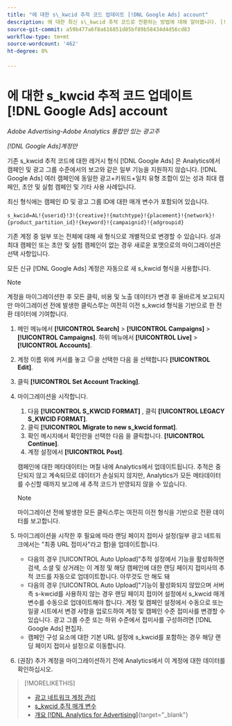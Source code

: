 ```yaml
---
title: "에 대한 s\_kwcid 추적 코드 업데이트 [!DNL Google Ads] account"
description: 에 대한 최신 s\_kwcid 추적 코드로 전환하는 방법에 대해 알아봅니다. [!DNL Google Ads] 계정입니다.
source-git-commit: a59b477a6f8a616851d85bf89b58434d4d56cd83
workflow-type: tm+mt
source-wordcount: '462'
ht-degree: 0%

---
```


# 에 대한 s\_kwcid 추적 코드 업데이트 [!DNL Google Ads] account

*Adobe Advertising-Adobe Analytics 통합만 있는 광고주*

*[!DNL Google Ads]계정만*

기존 s\_kwcid 추적 코드에 대한 레거시 형식 [!DNL Google Ads] 은 Analytics에서 캠페인 및 광고 그룹 수준에서의 보고와 같은 일부 기능을 지원하지 않습니다. [!DNL Google Ads] 여러 캠페인에 동일한 광고+키워드+일치 유형 조합이 있는 성과 최대 캠페인, 초안 및 실험 캠페인 및 기타 사용 사례입니다.

최신 형식에는 캠페인 ID 및 광고 그룹 ID에 대한 매개 변수가 포함되어 있습니다.

```
s_kwcid=AL!{userid}!3!{creative}!{matchtype}!{placement}!{network}!{product_partition_id}!{keyword}!{campaignid}!{adgroupid}
```

기존 계정 중 일부 또는 전체에 대해 새 형식으로 개별적으로 변경할 수 있습니다. 성과 최대 캠페인 또는 초안 및 실험 캠페인이 없는 경우 새로운 포맷으로의 마이그레이션은 선택 사항입니다.

모든 신규 [!DNL Google Ads] 계정은 자동으로 새 s\_kwcid 형식을 사용합니다.

>[!NOTE]
>
>계정을 마이그레이션한 후 모든 클릭, 비용 및 노출 데이터가 변경 후 올바르게 보고되지만 마이그레이션 전에 발생한 클릭스루는 여전히 이전 s\_kwcid 형식을 기반으로 한 전환 데이터에 기여합니다.

1. 메인 메뉴에서 **[!UICONTROL Search]** \> **[!UICONTROL Campaigns]** \> **[!UICONTROL Campaigns]**. 하위 메뉴에서 **[!UICONTROL Live]** \> **[!UICONTROL Accounts]**.
1. 계정 이름 위에 커서를 놓고 ![화살표 드롭다운 아이콘](/help/search-social-commerce/assets/arrow-dropdown-menu.png)을 선택한 다음 을 선택합니다 **[!UICONTROL Edit]**.
1. 클릭 **[!UICONTROL Set Account Tracking]**.
1. 마이그레이션을 시작합니다.

   1. 다음 **[!UICONTROL S_KWCID FORMAT]** , 클릭 **[!UICONTROL LEGACY S_KWCID FORMAT]**.
   1. 클릭 **[!UICONTROL Migrate to new s_kwcid format]**.
   1. 확인 메시지에서 확인란을 선택한 다음 을 클릭합니다. **[!UICONTROL Continue]**.
   1. 계정 설정에서 **[!UICONTROL Post]**.

   캠페인에 대한 메타데이터는 며칠 내에 Analytics에서 업데이트됩니다. 추적은 중단되지 않고 계속되므로 데이터가 손실되지 않지만, Analytics가 모든 메타데이터를 수신할 때까지 보고에 새 추적 코드가 반영되지 않을 수 있습니다.

   >[!NOTE]
   >
   >마이그레이션 전에 발생한 모든 클릭스루는 여전히 이전 형식을 기반으로 전환 데이터를 보고합니다.

1. 마이그레이션을 시작한 후 필요에 따라 랜딩 페이지 접미사 설정(일부 광고 네트워크에서는 &quot;최종 URL 접미사&quot;라고 함)을 업데이트합니다.

   * 다음의 경우 [!UICONTROL Auto Upload]&quot;추적 설정에서 기능을 활성화하면 검색, 소셜 및 상거래는 이 계정 및 해당 캠페인에 대한 랜딩 페이지 접미사의 추적 코드를 자동으로 업데이트합니다. 아무것도 안 해도 돼
   * 다음의 경우 [!UICONTROL Auto Upload]&quot;기능이 활성화되지 않았으며 서버측 s-kwcid를 사용하지 않는 경우 랜딩 페이지 접미어 설정에서 s\_kwcid 매개 변수를 수동으로 업데이트해야 합니다. 계정 및 캠페인 설정에서 수동으로 또는 일괄 시트에서 변경 사항을 업로드하여 계정 및 캠페인 수준 접미사를 변경할 수 있습니다. 광고 그룹 수준 또는 하위 수준에서 접미사를 구성하려면 [!DNL Google Ads] 편집자.
   * 캠페인 구성 요소에 대한 기본 URL 설정에 s\_kwcid를 포함하는 경우 해당 랜딩 페이지 접미사 설정으로 이동합니다.

1. (권장) 추가 계정을 마이그레이션하기 전에 Analytics에서 이 계정에 대한 데이터를 확인하십시오.

>[!MORELIKETHIS]
>
>* [광고 네트워크 계정 관리](ad-network-account-manage.md)
>* [s_kwcid 추적 매개 변수](/help/search-social-commerce/tracking/skwcid-tracking-parameter.md)
>* [개요 [!DNL Analytics for Advertising]](https://experienceleague.adobe.com/docs/advertising/integrations/home.html){target="_blank"}
